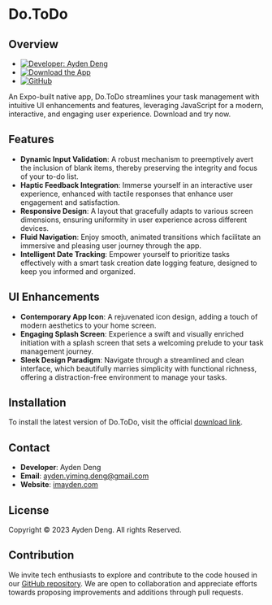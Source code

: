 # Do.ToDo

## Overview
- [![Developer: Ayden Deng](https://img.shields.io/badge/Developer-Ayden%20Deng-green)](https://imayden.com)
- [![Download the App](https://img.shields.io/badge/Download-App-brightgreen)](https://yb4tsxyxizt.larksuite.com/docx/AZ4ddHH6hoy5xDxcRcEuiygMsWe)
- [![GitHub](https://img.shields.io/badge/GitHub-Repository-blue.svg)](https://github.com/imayden/DoToDo.git) 

An Expo-built native app, Do.ToDo streamlines your task management with intuitive UI enhancements and features, leveraging JavaScript for a modern, interactive, and engaging user experience. 
Download and try now.

## Features

- **Dynamic Input Validation**: A robust mechanism to preemptively avert the inclusion of blank items, thereby preserving the integrity and focus of your to-do list.
- **Haptic Feedback Integration**: Immerse yourself in an interactive user experience, enhanced with tactile responses that enhance user engagement and satisfaction.
- **Responsive Design**: A layout that gracefully adapts to various screen dimensions, ensuring uniformity in user experience across different devices.
- **Fluid Navigation**: Enjoy smooth, animated transitions which facilitate an immersive and pleasing user journey through the app.
- **Intelligent Date Tracking**: Empower yourself to prioritize tasks effectively with a smart task creation date logging feature, designed to keep you informed and organized.

## UI Enhancements

- **Contemporary App Icon**: A rejuvenated icon design, adding a touch of modern aesthetics to your home screen.
- **Engaging Splash Screen**: Experience a swift and visually enriched initiation with a splash screen that sets a welcoming prelude to your task management journey.
- **Sleek Design Paradigm**: Navigate through a streamlined and clean interface, which beautifully marries simplicity with functional richness, offering a distraction-free environment to manage your tasks.

## Installation

To install the latest version of Do.ToDo, visit the official [download link](https://yb4tsxyxizt.larksuite.com/docx/AZ4ddHH6hoy5xDxcRcEuiygMsWe?from=from_copylink).

## Contact

- **Developer**: Ayden Deng
- **Email**: [ayden.yiming.deng@gmail.com](mailto:ayden.yiming.deng@gmail.com)
- **Website**: [imayden.com](https://imayden.com)

## License

Copyright © 2023 Ayden Deng. All rights Reserved.

## Contribution

We invite tech enthusiasts to explore and contribute to the code housed in our [GitHub repository](https://github.com/imayden/DoToDo.git). We are open to collaboration and appreciate efforts towards proposing improvements and additions through pull requests.
